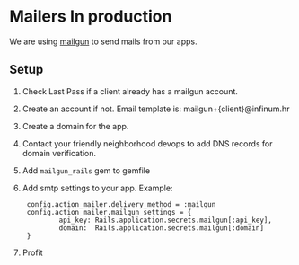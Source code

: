 # Mailers In production

We are using [mailgun](https://mailgun.com) to send mails from our apps.

## Setup

1. Check Last Pass if a client already has a mailgun account.
2. Create an account if not. Email template is: mailgun+{client}@infinum.hr
3. Create a domain for the app.
4. Contact your friendly neighborhood devops to add DNS records for domain verification.
5. Add `mailgun_rails` gem to gemfile
6. Add smtp settings to your app. Example:

        config.action_mailer.delivery_method = :mailgun
        config.action_mailer.mailgun_settings = {
                api_key: Rails.application.secrets.mailgun[:api_key],
                domain:  Rails.application.secrets.mailgun[:domain]
        }
7. Profit

